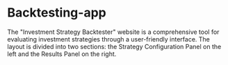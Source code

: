 # Backtesting-app
The "Investment Strategy Backtester" website is a comprehensive tool for evaluating investment strategies through a user-friendly interface. The layout is divided into two sections: the Strategy Configuration Panel on the left and the Results Panel on the right. 
